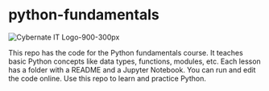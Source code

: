 # python-fundamentals

![Cybernate IT Logo-900-300px](https://github.com/Cybernate-IT/python-fundamentals/assets/137849393/79d30d05-2814-44f1-ac9b-99d17f6bf22d)

This repo has the code for the Python fundamentals course. It teaches basic Python concepts like data types, functions, modules, etc. Each lesson has a folder with a README and a Jupyter Notebook. You can run and edit the code online. Use this repo to learn and practice Python.
